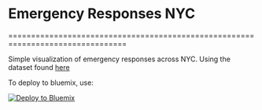 # Emergency Responses NYC
================================================================================

Simple visualization of emergency responses across NYC. Using the dataset found [here](https://data.cityofnewyork.us/Public-Safety/Emergency-Response-Incidents/pasr-j7fb)

To deploy to bluemix, use:

[![Deploy to Bluemix](https://bluemix.net/deploy/button.png)](https://bluemix.net/deploy)

